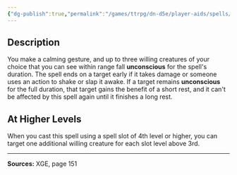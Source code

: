```yaml
---
{"dg-publish":true,"permalink":"/games/ttrpg/dn-d5e/player-aids/spells/level-3/catnap/","tags":["ttrpg/dnd/5e","somatic","material","spell"],"noteIcon":""}
---
```



## Description
You make a calming gesture, and up to three willing creatures of your choice that you can see within range fall **unconscious** for the spell's duration.
The spell ends on a target early if it takes damage or someone uses an action to shake or slap it awake.
If a target remains **unconscious** for the full duration, that target gains the benefit of a short rest, and it can't be affected by this spell again until it finishes a long rest.

## At Higher Levels
When you cast this spell using a spell slot of 4th level or higher, you can target one additional willing creature for each slot level above 3rd.

---

**Sources:** XGE, page 151
